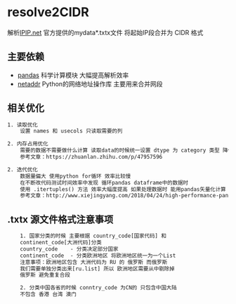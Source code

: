 # resolve2CIDR

解析[IPIP.net](www.ipip.net)   官方提供的mydata*.txtx文件 将起始IP段合并为 CIDR 格式

## 主要依赖

* [pandas](https://github.com/pandas-dev/pandas)  科学计算模块 大幅提高解析效率
* [netaddr](https://github.com/drkjam/netaddr) Python的网络地址操作库 主要用来合并网段

## 相关优化

```txt
1. 读取优化
    设置 names 和 usecols 只读取需要的列

2. 内存占用优化
    需要的数据不需要做什么计算 读取data的时候统一设置 dtype 为 category 类型 降低90%+ 内存占用
    参考文章：https://zhuanlan.zhihu.com/p/47957596

2. 迭代优化
    数据量偏大 使用python for循环 效率比较慢
    在不断改代码测试时间效率中发现 循环pandas dataframe中的数据时
    使用 .itertuples() 方法 效率大幅度提高 如果处理数据时 能用pandas矢量化计算 优先使用矢量化计算
    参考文章：http://www.xiejingyang.com/2018/04/24/high-performance-pandas-code/
```

## .txtx 源文件格式注意事项

```txt
    1. 国家分类的时候 主要根据 country_code[国家代码] 和
    continent_code[大洲代码]分类
    country_code    - 分类决定部分国家
    continent_code  - 分类欧洲地区 将欧洲地区统一为一个List
    注意事项：欧洲地区包含 大洲代码为 RU 的 俄罗斯 而俄罗斯
    我们需要单独分类出来[ru.list] 所以 欧洲地区需要从中剔除掉
    俄罗斯 避免重复合段

    2. 分类中国各省的时候 conntry_code 为CN的 只包含中国大陆
    不包含 香港 台湾 澳门
```

